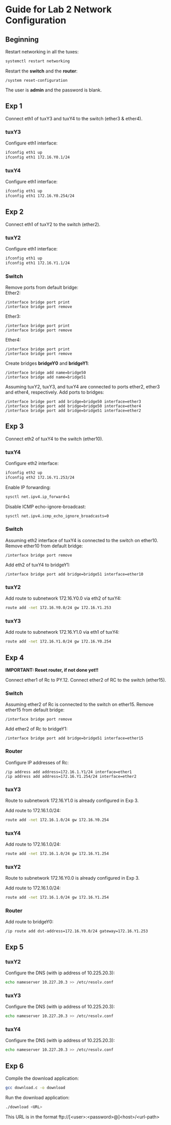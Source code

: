 # Guide for Lab 2 Network Configuration

## Beginning
Restart networking in all the tuxes:
```bash
systemctl restart networking
```

Restart the **switch** and the **router**:
```
/system reset-configuration
``` 

The user is **admin** and the password is blank.

## Exp 1

Connect eth1 of tuxY3 and tuxY4 to the switch (ether3 & ether4).

### tuxY3
Configure eth1 interface:
```bash
ifconfig eth1 up
ifconfig eth1 172.16.Y0.1/24
```

### tuxY4
Configure eth1 interface:
```bash
ifconfig eth1 up
ifconfig eth1 172.16.Y0.254/24
```

## Exp 2

Connect eth1 of tuxY2 to the switch (ether2).

### tuxY2
Configure eth1 interface:
```bash
ifconfig eth1 up
ifconfig eth1 172.16.Y1.1/24
```

### Switch
Remove ports from default bridge:  
Ether2:
```
/interface bridge port print
/interface bridge port remove
```
Ether3:
```
/interface bridge port print
/interface bridge port remove
```
Ether4:
```
/interface bridge port print
/interface bridge port remove
```

Create bridges **bridgeY0** and **bridgeY1**:
```
/interface bridge add name=bridge50
/interface bridge add name=bridge51
```

Assuming tuxY2, tuxY3, and tuxY4 are connected to ports ether2, ether3 and ether4, respectively. Add ports to bridges:
```
/interface bridge port add bridge=bridge50 interface=ether3
/interface bridge port add bridge=bridge50 interface=ether4
/interface bridge port add bridge=bridge51 interface=ether2
```

## Exp 3

Connect eth2 of tuxY4 to the switch (ether10).

### tuxY4
Configure eth2 interface:
```bash
ifconfig eth2 up
ifconfig eth2 172.16.Y1.253/24
```

Enable IP forwarding:
```bash
sysctl net.ipv4.ip_forward=1
```

Disable ICMP echo-ignore-broadcast:
```bash
sysctl net.ipv4.icmp_echo_ignore_broadcasts=0
```

### Switch

Assuming eth2 interface of tuxY4 is connected to the switch on ether10.
Remove ether10 from default bridge:
```
/interface bridge port remove 
```

Add eth2 of tuxY4 to bridgeY1:
```
/interface bridge port add bridge=bridge51 interface=ether10
```

### tuxY2

Add route to subnetwork 172.16.Y0.0 via eth2 of tuxY4:
```bash
route add -net 172.16.Y0.0/24 gw 172.16.Y1.253
```

### tuxY3

Add route to subnetwork 172.16.Y1.0 via eth1 of tuxY4:
```bash
route add -net 172.16.Y1.0/24 gw 172.16.Y0.254
```

## Exp 4

**IMPORTANT: Reset router, if not done yet!!**

Connect ether1 of Rc to PY.12.
Connect ether2 of RC to the switch (ether15).

### Switch

Assuming ether2 of Rc is connected to the switch on ether15.
Remove ether15 from default bridge:
```
/interface bridge port remove 
```

Add ether2 of Rc to bridgeY1:
```
/interface bridge port add bridge=bridge51 interface=ether15
```

### Router

Configure IP addresses of Rc:
```
/ip address add address=172.16.1.Y1/24 interface=ether1
/ip address add address=172.16.Y1.254/24 interface=ether2
```

### tuxY3

Route to subnetwork 172.16.Y1.0 is already configured in Exp 3.

Add route to 172.16.1.0/24:
```bash
route add -net 172.16.1.0/24 gw 172.16.Y0.254
```

### tuxY4

Add route to 172.16.1.0/24:
```bash
route add -net 172.16.1.0/24 gw 172.16.Y1.254
```

### tuxY2

Route to subnetwork 172.16.Y0.0 is already configured in Exp 3.

Add route to 172.16.1.0/24:
```bash
route add -net 172.16.1.0/24 gw 172.16.Y1.254
```

### Router

Add route to bridgeY0:
```
/ip route add dst-address=172.16.Y0.0/24 gateway=172.16.Y1.253
```

## Exp 5

### tuxY2

Configure the DNS (with ip address of 10.225.20.3):
```bash
echo nameserver 10.227.20.3 >> /etc/resolv.conf
```

### tuxY3

Configure the DNS (with ip address of 10.225.20.3):
```bash
echo nameserver 10.227.20.3 >> /etc/resolv.conf
```

### tuxY4

Configure the DNS (with ip address of 10.225.20.3):
```bash
echo nameserver 10.227.20.3 >> /etc/resolv.conf
```

## Exp 6

Compile the download application:
```bash
gcc download.c -o download
```

Run the download application:
```bash
./download <URL>
```

This URL is in the format ftp://[\<user>:\<password>@]\<host>/\<url-path>

